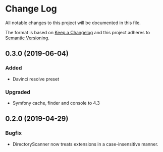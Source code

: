 # Change Log

All notable changes to this project will be documented in this file.

The format is based on [Keep a Changelog](http://keepachangelog.com/) 
and this project adheres to [Semantic Versioning](http://semver.org/).

## 0.3.0 (2019-06-04)

### Added

- Davinci resolve preset

### Upgraded

- Symfony cache, finder and console to 4.3


## 0.2.0 (2019-04-29)

### Bugfix

- DirectoryScanner now treats extensions in a case-insensitive manner.


